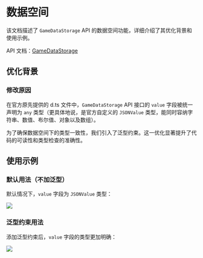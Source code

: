 # 数据空间

该文档描述了 `GameDataStorage` API 的数据空间功能，详细介绍了其优化背景和使用示例。

API 文档：[GameDataStorage](https://docs.box3lab.com/api/GameDataStorage/getSpace.html)

## 优化背景

### 修改原因

在官方原先提供的 d.ts 文件中，`GameDataStorage` API 接口的 `value` 字段被统一声明为 `any` 类型（更具体地说，是官方自定义的 `JSONValue` 类型，能同时容纳字符串、数值、布尔值、对象以及数组）。

为了确保数据空间下的类型一致性，我们引入了泛型约束。这一优化显著提升了代码的可读性和类型检查的准确性。

## 使用示例

### 默认用法（不加泛型）

默认情况下，`value` 字段为 `JSONValue` 类型：

![](/QQ20241022-192639.png)

### 泛型约束用法

添加泛型约束后，`value` 字段的类型更加明确：

![](/QQ20241022-193007.png)
